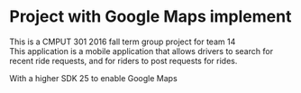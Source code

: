 # Project with Google Maps implement  


This is a CMPUT 301 2016 fall term group project for team 14  
This application is a mobile application that allows drivers to search for recent ride requests, and for riders to post requests for rides.   

With a higher SDK 25 to enable Google Maps
